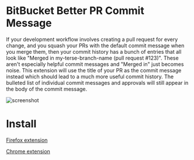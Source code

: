 # BitBucket Better PR Commit Message

If your development workflow involves creating a pull request for every change, and you squash your PRs with the default commit message when you merge them, then your commit history has a bunch of entries that all look like "Merged in my-terse-branch-name (pull request #123)". These aren't especially helpful commit messages and "Merged in" just becomes noise. This extension will use the title of your PR as the commit message instead which should lead to a much more useful commit history. The bulleted list of individual commit messages and approvals will still appear in the body of the commit message.

![screenshot](https://raw.githubusercontent.com/reywood/bitbucket-pr-commit-message/master/images/screen-shot-1.png)

# Install

[Firefox extension](https://mzl.la/2NFVc5q)

[Chrome extension](https://bit.ly/3saLU09)
